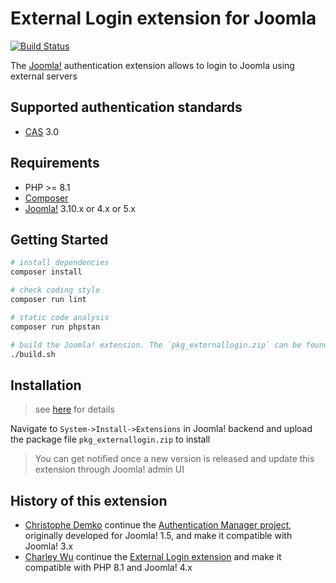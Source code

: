 # External Login extension for Joomla

[![Build Status][build-badge]][build]

[build]: https://github.com/akunzai/joomla-external-login/actions/workflows/build.yml
[build-badge]: https://github.com/akunzai/joomla-external-login/actions/workflows/build.yml/badge.svg

The [Joomla!](https://www.joomla.org/) authentication extension allows to login to Joomla using external servers

## Supported authentication standards

- [CAS](https://apereo.github.io/cas/7.0.x/protocol/CAS-Protocol-Specification.html) 3.0

## Requirements

- PHP >= 8.1
- [Composer](https://getcomposer.org/)
- [Joomla!](https://www.joomla.org/) 3.10.x or 4.x or 5.x

## Getting Started

```sh
# install dependencies
composer install

# check coding style
composer run lint

# static code analysis
composer run phpstan

# build the Joomla! extension. The `pkg_externallogin.zip` can be found in the `dist/` directory
./build.sh
```

## Installation

> see [here](./.devcontainer/joomla/) for details

Navigate to `System->Install->Extensions` in Joomla! backend and upload the package file `pkg_externallogin.zip` to install

> You can get notified once a new version is released and update this extension through Joomla! admin UI

## History of this extension

- [Christophe Demko](https://github.com/chdemko) continue the [Authentication Manager project](http://joomlacode.org/gf/project/auth_manager/), originally developed for Joomla! 1.5, and make it compatible with Joomla! 3.x
- [Charley Wu](https://github.com/akunzai) continue the [External Login extension](https://github.com/chdemko/joomla-external-login) and make it compatible with PHP 8.1 and Joomla! 4.x
